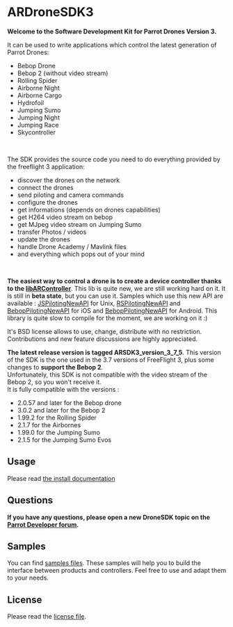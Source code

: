 ARDroneSDK3
===============

**Welcome to the Software Development Kit for Parrot Drones Version 3.**

It can be used to write applications which control the latest generation of Parrot Drones:
- Bebop Drone
- Bebop 2 (without video stream)
- Rolling Spider
- Airborne Night
- Airborne Cargo
- Hydrofoil
- Jumping Sumo
- Jumping Night
- Jumping Race
- Skycontroller

<br>
  
The SDK provides the source code you need to do everything provided by the freeflight 3 application:
- discover the drones on the network
- connect the drones
- send piloting and camera commands
- configure the drones
- get informations (depends on drones capabilities)
- get H264 video stream on bebop
- get MJpeg video stream on Jumping Sumo
- transfer Photos / videos
- update the drones
- handle Drone Academy / Mavlink files
- and everything which pops out of your mind

<br>

**The easiest way to control a drone is to create a device controller thanks to the [libARController](https://github.com/Parrot-Developers/libARController)**. This lib is quite new, we are still working hard on it. It is still in **beta state**, but you can use it. Samples which use this new API are available : [JSPilotingNewAPI](https://github.com/Parrot-Developers/Samples/tree/master/Unix/JSPilotingNewAPI) for Unix, [RSPilotingNewAPI](https://github.com/Parrot-Developers/Samples/tree/master/iOS/RSPilotingNewAPI) and [BebopPilotingNewAPI](https://github.com/Parrot-Developers/Samples/tree/master/iOS/BebopPilotingNewAPI) for iOS and [BebopPilotingNewAPI](https://github.com/Parrot-Developers/Samples/tree/master/Android/BebopPilotingNewAPI) for Android. This library is quite slow to compile for the moment, we are working on it :)

It's BSD license allows to use, change, distribute with no restriction.
Contributions and new feature discussions are highly appreciated.


**The latest release version is tagged ARSDK3_version_3_7_5**. This version of the SDK is the one used in the 3.7 versions of FreeFlight 3, plus some changes to **support the Bebop 2**. <br/>
Unfortunately, this SDK is not compatible with the video stream of the Bebop 2, so you won't receive it. <br/>
It is fully compatible with the versions :

* 2.0.57 and later for the Bebop drone
* 3.0.2 and later for the Bebop 2
* 1.99.2 for the Rolling Spider
* 2.1.7 for the Airbornes
* 1.99.0 for the Jumping Sumo
* 2.1.5 for the Jumping Sumo Evos

Usage
-------------
Please read [the install documentation](https://github.com/ARDroneSDK3/Docs/blob/master/Installation/INSTALL)

Questions
----
**If you have any questions, please open a new DroneSDK topic on the [Parrot Developer forum](http://forum.developer.parrot.com/).**

Samples
---------
You can find [samples files](https://github.com/ARDroneSDK3/Samples.git). These samples will help you to build the interface between products and controllers. 
Feel free to use and adapt them to your needs.

License
---------
Please read the [license file](https://github.com/ARDroneSDK3/ARSDKBuildUtils/blob/master/LICENSE.md).